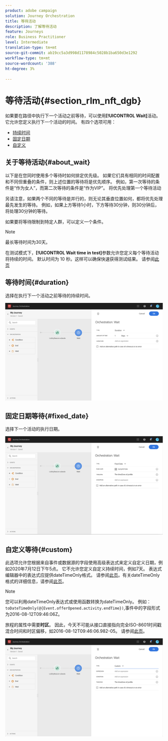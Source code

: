 ```yaml
---
product: adobe campaign
solution: Journey Orchestration
title: 等待活动
description: 了解等待活动
feature: Journeys
role: Business Practitioner
level: Intermediate
translation-type: tm+mt
source-git-commit: ab19cc5a3d998d1178984c5028b1ba650d3e1292
workflow-type: tm+mt
source-wordcount: '388'
ht-degree: 3%

---
```



# 等待活动{#section_rlm_nft_dgb}

如果要在路径中执行下一个活动之前等待，可以使用&#x200B;**[!UICONTROL Wait]**&#x200B;活动。 它允许您定义执行下一个活动的时间。 有四个选项可用：

* [持续时间](#duration)
* [固定日期](#fixed_date)
* [自定义](#custom)

<!--* [Email send time optimization](#email_send_time_optimization)-->

## 关于等待活动{#about_wait}

以下是在您同时使用多个等待时如何排定优先级。 如果它们具有相同的时间配置和不同但重叠的条件，则上述位置的等待将是优先顺序。 例如，第一次等待的条件是“作为女人”，而第二次等待的条件是“作为VIP”。 将优先处理第一个等待活动

另请注意，如果两个不同的等待是并行的，则无论其垂直位置如何，都将优先处理最先发生的等待。 例如，如果上方等待1小时，下方等待30分钟，则30分钟后，将处理30分钟的等待。

如果要将等待限制到特定人群，可以定义一个条件。

>[!NOTE]
>
>最长等待时间为30天。
>
>在测试模式下，**[!UICONTROL Wait time in test]**&#x200B;参数允许您定义每个等待活动将持续的时间。 默认时间为 10 秒。这样可以确保快速获得测试结果。 请参阅[此页](../building-journeys/testing-the-journey.md)

## 等待时间{#duration}

选择在执行下一个活动之前等待的持续时间。

![](../assets/journey55.png)

## 固定日期等待{#fixed_date}

选择下一个活动的执行日期。

![](../assets/journey56.png)

## 自定义等待{#custom}

此选项允许您根据来自事件或数据源的字段使用高级表达式来定义自定义日期，例如2020年7月12日下午5点。 它不允许您定义自定义持续时间，例如7天。 表达式编辑器中的表达式应提供dateTimeOnly格式。 请参阅[此页](../expression/expressionadvanced.md)。有关dateTimeOnly格式的详细信息，请参阅[此页](../expression/data-types.md)。

>[!NOTE]
>
>您可以利用dateTimeOnly表达式或使用函数转换为dateTimeOnly。 例如：```toDateTimeOnly(@{Event.offerOpened.activity.endTime})```,事件中的字段形式为2016-08-12T09:46:06Z。
>
>旅程的属性中需要&#x200B;**时区**。 因此，今天不可能从接口直接指向完全ISO-8601时间戳混合时间和时区偏移，如2016-08-12T09:46:06.982-05。 请参阅[此页](../building-journeys/timezone-management.md)。

![](../assets/journey57.png)

<!--## Email send time optimization{#email_send_time_optimization}

>[!CAUTION]
>
>The email send time optimization capability is only available to customers who use the [Adobe Experience Platform Data Connector](https://docs.adobe.com/content/help/en/campaign-standard/using/developing/mapping-campaign-and-aep-data/aep-about-data-connector.html).

This type of wait uses a score calculated in the Adobe Experience Platform. The score calculates the propensity to click or open an email in the future based on past behavior. Note that the algorithm calculating the score needs a certain amount of data to work. As a result, when it does not have enough data, the default wait time will apply. At publication time, you’ll be notified that the default time applies.

>[!NOTE]
>
>The first event of your journey must have a namespace.
>
>This capability is only available after an **[!UICONTROL Email]** activity. You need to have Adobe Campaign Standard.

1. In the **[!UICONTROL Amount of time]** field, define the number of hours to consider to optimize email sending.
1. In the **[!UICONTROL Optimization type]** field, choose if the optimization should increase clicks or opens.
1. In the **[!UICONTROL Default time]** field, define the default time to wait if the predictive send time score is not available.

    >[!NOTE]
    >
    >Note that the send time score can be unavailable because there is not enough data to perform the calculation. In this case, you will be informed, at publication time, that the default time applies.

![](../assets/journey57bis.png)-->
